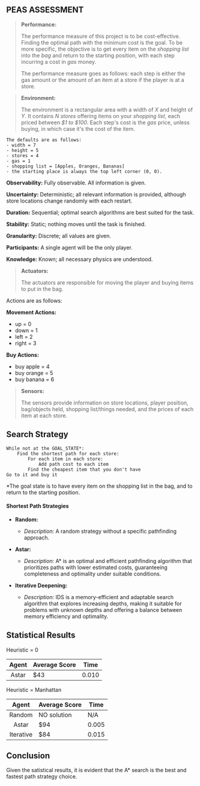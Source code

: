 ## PEAS ASSESSMENT

> **Performance:**
> 
>   The performance measure of this project is to be cost-effective. Finding the optimal path with the minimum cost is the goal. To be more specific, the objective is to get every item on the *shopping list* into the *bag* and return to the starting position, with each step incurring a cost in *gas* money.
>
> The performance measure goes as follows: each step is either the gas amount or the amount of an item at a store if the player is at a store.

> **Environment:**
> 
>    The environment is a rectangular area with a width of *X* and height of *Y*. It contains *N stores* offering items on your *shopping list*, each priced between *$1 to $100*. Each step's cost is the *gas* price, unless buying, in which case it's the cost of the item.

    The defaults are as follows:
    - width = 7
    - height = 5
    - stores = 4
    - gas = 1
    - shopping list = [Apples, Oranges, Bananas]
    - the starting place is always the top left corner (0, 0).
    
**Observability:** Fully observable. All information is given.
  
**Uncertainty:** Deterministic; all relevant information is provided, although store locations change randomly with each restart.
  
**Duration:** Sequential; optimal search algorithms are best suited for the task.
  
**Stability:** Static; nothing moves until the task is finished.
  
**Granularity:** Discrete; all values are given.
  
**Participants:** A single agent will be the only player.
  
**Knowledge:** Known; all necessary physics are understood.

> **Actuators:**
> 
>  The actuators are responsible for moving the player and buying items to put in the bag.

Actions are as follows:  

**Movement Actions:**  
    
- up = 0
- down = 1
- left = 2
- right = 3  
    
**Buy Actions:**  
    
- buy apple = 4
- buy orange = 5
- buy banana = 6  

> **Sensors:**
> 
>    The sensors provide information on store locations, player position, bag/objects held, shopping list/things needed, and the prices of each item at each store.

## Search Strategy

```
While not at the GOAL_STATE*:
    Find the shortest path for each store:
        For each item in each store:
            Add path cost to each item
        Find the cheapest item that you don't have
Go to it and buy it
```
*The goal state is to have every item on the shopping list in the bag, and to return to the starting position. 
#### Shortest Path Strategies

- **Random:**
  - *Description:* A random strategy without a specific pathfinding approach.

- **Astar:**
  - *Description:* A* is an optimal and efficient pathfinding algorithm that prioritizes paths with lower estimated costs, guaranteeing completeness and optimality under suitable conditions.

- **Iterative Deepening:**
  - *Description:* IDS is a memory-efficient and adaptable search algorithm that explores increasing depths, making it suitable for problems with unknown depths and offering a balance between memory efficiency and optimality.


## Statistical Results 

Heuristic = 0 

| Agent     | Average Score | Time   |
|:-----:    | ------------- | ------ |
| Astar     | $43            | 0.010  |

Heuristic = Manhattan

| Agent     | Average Score | Time   |
|:-----:    | ------------- | ------ |
| Random    | NO solution    | N/A    |
| Astar     | $94            | 0.005  |
| Iterative | $84            | 0.015  |

## Conclusion

Given the satistical results, it is evident that the A* search is the best and fastest path strategy choice.

